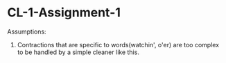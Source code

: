 # CL-1-Assignment-1

Assumptions:
1. Contractions that are specific to words(watchin', o'er) are too complex to be handled by a simple cleaner like this.